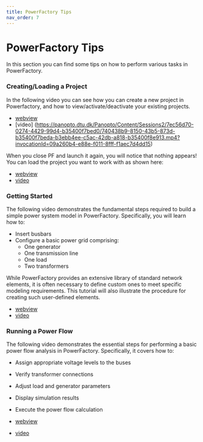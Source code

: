 ```yaml
---
title: PowerFactory Tips
nav_order: 7
---
```


# PowerFactory Tips
In this section you can find some tips on how to perform various tasks in PowerFactory.

### Creating/Loading a Project
In the following video you can see how you can create a new project in Powerfactory, and how to view/activate/deactivate your existing projects.
- [webview](https://panopto.dtu.dk/Panopto/Pages/Viewer.aspx?id=740438b9-8150-43b5-873d-b35400f7beda)
- [video] (https://panopto.dtu.dk/Panopto/Content/Sessions2/7ec56d70-0274-4429-99d4-b35400f7bed0/740438b9-8150-43b5-873d-b35400f7beda-b3ebb4ee-c5ac-42db-a818-b35400f8e913.mp4?invocationId=09a260b4-e88e-f011-8fff-f1aec7d4dd15)

When you close PF and launch it again, you will notice that nothing appears! You can load the project you want to work with as shown here:
- [webview](https://panopto.dtu.dk/Panopto/Content/Sessions2/8975c3b1-5896-4b11-a589-b35500825f24/23bbee1d-3df5-4252-b47d-b35500825f2d-89ca2fad-45e5-4d45-9524-b35500844952.mp4?invocationId=94802629-e88e-f011-8fff-f1aec7d4dd15)
- [video](https://panopto.dtu.dk/Panopto/Pages/Viewer.aspx?id=23bbee1d-3df5-4252-b47d-b35500825f2d) 

### Getting Started
The following video demonstrates the fundamental steps required to build a simple power system model in PowerFactory. Specifically, you will learn how to:

- Insert busbars  
- Configure a basic power grid comprising:  
  - One generator  
  - One transmission line  
  - One load  
  - Two transformers  

While PowerFactory provides an extensive library of standard network elements, it is often necessary to define custom ones to meet specific modeling requirements. This tutorial will also illustrate the procedure for creating such user-defined elements.

- [webview](https://panopto.dtu.dk/Panopto/Pages/Viewer.aspx?id=c73f9ea2-b49e-4b2a-8014-b3540109c2ce)
- [video](https://panopto.dtu.dk/Panopto/Content/Sessions2/ca12cab7-3d46-4b64-9f2b-b3540109c2c5/c73f9ea2-b49e-4b2a-8014-b3540109c2ce-5e45f4e0-cc0e-4939-9fab-b354010cb437.mp4?invocationId=75a0e0eb-e88e-f011-8fff-f1aec7d4dd15)

### Running a Power Flow
The following video demonstrates the essential steps for performing a basic power flow analysis in PowerFactory. Specifically, it covers how to:

- Assign appropriate voltage levels to the buses  
- Verify transformer connections  
- Adjust load and generator parameters  
- Display simulation results  
- Execute the power flow calculation

- [webview](https://panopto.dtu.dk/Panopto/Pages/Viewer.aspx?id=73773567-9088-4980-bd0e-b3540115333d)
- [video](https://panopto.dtu.dk/Panopto/Content/Sessions2/75463140-f332-49ba-84ff-b35401153334/73773567-9088-4980-bd0e-b3540115333d-3858c1c8-6f81-4b5e-bdc8-b3540119f22a.mp4?invocationId=f0bfc90e-e98e-f011-8fff-f1aec7d4dd15)